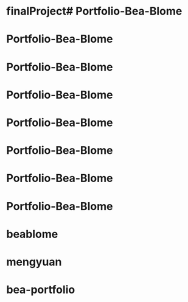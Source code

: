 # finalProject# Portfolio-Bea-Blome
# Portfolio-Bea-Blome
# Portfolio-Bea-Blome
# Portfolio-Bea-Blome
# Portfolio-Bea-Blome
# Portfolio-Bea-Blome
# Portfolio-Bea-Blome
# Portfolio-Bea-Blome
# beablome
# mengyuan
# bea-portfolio
